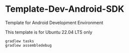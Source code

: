 # Template-Dev-Android-SDK
Template for Android Development Environment

This template is for Ubuntu 22.04 LTS only

```
gradlew tasks
gradlew assembledebug
```